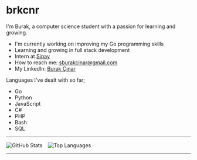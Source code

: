 # brkcnr

I'm Burak, a computer science student with a passion for learning and growing.

- I'm currently working on improving my Go programming skills
- Learning and growing in full stack development
- Intern at [Sipay](https://www.sipay.com.tr)
- How to reach me: [sburakcinar@gmail.com](mailto:sburakcinar@gmail.com)
- My LinkedIn: [Burak Çınar](https://www.linkedin.com/in/sburak-%C3%A7%C4%B1nar/)

Languages I've dealt with so far;

- Go
- Python
- JavaScript
- C#
- PHP
- Bash
- SQL

---

<p>
  <img align="left" src="https://github-readme-stats.vercel.app/api?username=brkcnr&show_icons=true&theme=dracula" alt="GitHub Stats" />
  &nbsp;&nbsp;
  <img src="https://github-readme-stats.vercel.app/api/top-langs/?username=brkcnr&layout=compact&theme=dracula" alt="Top Languages" />
</p>

---




